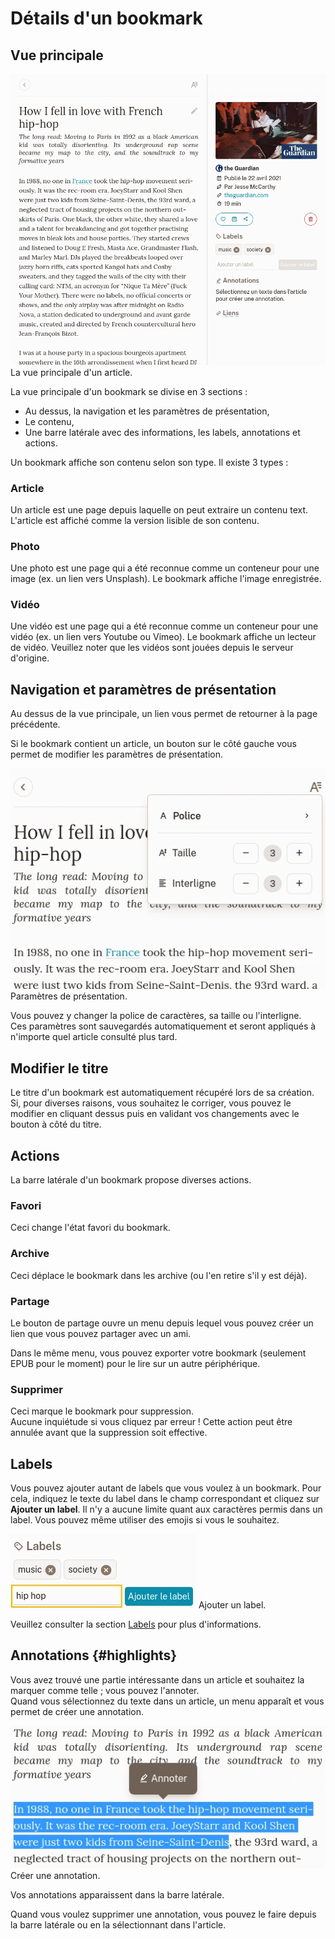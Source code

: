 # Détails d'un bookmark

## Vue principale

![Vue principale](./img/bookmark-view.webp)
La vue principale d'un article.

La vue principale d'un bookmark se divise en 3 sections :

- Au dessus, la navigation et les paramètres de présentation,
- Le contenu,
- Une barre latérale avec des informations, les labels, annotations et actions.

Un bookmark affiche son contenu selon son type. Il existe 3 types :

### Article

Un article est une page depuis laquelle on peut extraire un contenu text. L'article est affiché comme la version lisible de son contenu.

### Photo

Une photo est une page qui a été reconnue comme un conteneur pour une image (ex. un lien vers Unsplash). Le bookmark affiche l'image enregistrée.

### Vidéo

Une vidéo est une page qui a été reconnue comme un conteneur pour une vidéo (ex. un lien vers Youtube ou Vimeo). Le bookmark affiche un lecteur de vidéo. Veuillez noter que les vidéos sont jouées depuis le serveur d'origine.



## Navigation et paramètres de présentation

Au dessus de la vue principale, un lien vous permet de retourner à la page précédente.

Si le bookmark contient un article, un bouton sur le côté gauche vous permet de modifier les paramètres de présentation.

![Paramètres de présentation d'un article](./img/bookmark-typography.webp)
Paramètres de présentation.

Vous pouvez y changer la police de caractères, sa taille ou l'interligne.\
Ces paramètres sont sauvegardés automatiquement et seront appliqués à n'importe quel article consulté plus tard.


## Modifier le titre

Le titre d'un bookmark est automatiquement récupéré lors de sa création. Si, pour diverses raisons, vous souhaitez le corriger, vous pouvez le modifier en cliquant dessus puis en validant vos changements avec le bouton à côté du titre.


## Actions

La barre latérale d'un bookmark propose diverses actions.

### Favori

Ceci change l'état favori du bookmark.

### Archive

Ceci déplace le bookmark dans les archive (ou l'en retire s'il y est déjà).

### Partage

Le bouton de partage ouvre un menu depuis lequel vous pouvez créer un lien que vous pouvez partager avec un ami.

Dans le même menu, vous pouvez exporter votre bookmark (seulement EPUB pour le moment) pour le lire sur un autre périphérique.


### Supprimer

Ceci marque le bookmark pour suppression.\
Aucune inquiétude si vous cliquez par erreur ! Cette action peut être annulée avant que la suppression soit effective.


## Labels

Vous pouvez ajouter autant de labels que vous voulez à un bookmark. Pour cela, indiquez le texte du label dans le champ correspondant et cliquez sur **Ajouter un label**. Il n'y a aucune limite quant aux caractères permis dans un label. Vous pouvez même utiliser des emojis si vous le souhaitez.

![Formulaire de labels](./img/bookmark-labels.webp)
Ajouter un label.

Veuillez consulter la section [Labels](./labels.md) pour plus d'informations.

## Annotations {#highlights}

Vous avez trouvé une partie intéressante dans un article et souhaitez la marquer comme telle ; vous pouvez l'annoter.\
Quand vous sélectionnez du texte dans un article, un menu apparaît et vous permet de créer une annotation.

![Création d'une annotation](./img/bookmark-highlight.webp)
Créer une annotation.

Vos annotations apparaissent dans la barre latérale.

Quand vous voulez supprimer une annotation, vous pouvez le faire depuis la barre latérale ou en la sélectionnant dans l'article.
